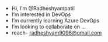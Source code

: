 - Hi, I’m @Radheshyampatil
- I’m interested in DevOps
- I’m currently learning Azure DevOps
- I’m looking to collaborate on ...
- reach- radheshyam9096@gmail.com

<!---
Radheshaympatil/radheshyampatil is a ✨ special ✨ repository because its `README.md` (this file) appears on your GitHub profile.
You can click the Preview link to take a look at your changes.
--->
